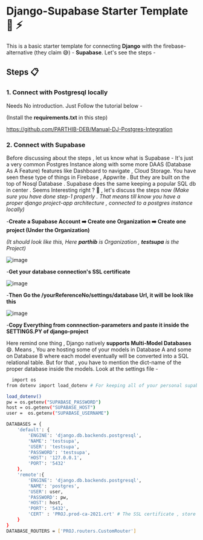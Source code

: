 # Django-Supabase Starter Template 🐍 ⚡ 
This is a basic starter template for connecting **Django** with the firebase-alternative (they claim 😅) - **Supabase**. Let's see the steps -

## Steps 📋
### 1. Connect with Postgresql locally

Needs No introduction. Just Follow the tutorial below -

(Install the **requirements.txt** in this step)

https://github.com/PARTHIB-DEB/Manual-DJ-Postgres-Integration

### 2. Connect with Supabase
Before discussing about the steps , let us know what is Supabase - It's just a very common Postgres Instance along with some more DAAS (Database As A Feature) features like Dashboard to navigate , Cloud Storage. You have seen these type of things in Firebase , Appwrite . But they are built on the top of Nosql Database . Supabase does the same keeping a popular SQL db in center . Seems Interesting right ? 🌝 , let's discuss the steps now
_(Make sure you have done step-1 properly . That means till know you have a proper django project-app architecture , connected to a postgres instance locally)_


 -**Create a Supabase Account ➡️ Create one Organization ➡️ Create one project (Under the Organization)**

 _(It should look like this, Here **parthib** is Organization , **testsupa** is the Project)_


 ![image](https://github.com/PARTHIB-DEB/testsupa/assets/103876861/1ffc3063-cad0-47ed-8495-be258b25b7a9)

 -**Get your database connection's SSL certificate**

![image](https://github.com/PARTHIB-DEB/testsupa/assets/103876861/79b66d84-7266-40f2-be29-9b561954cf8d)

 
 -**Then Go the /yourReferenceNo/settings/database Url, it will be look like this**

![image](https://github.com/PARTHIB-DEB/testsupa/assets/103876861/80f58a0a-1dda-4a70-97db-0afd36e9ab83)

 -**Copy Everything from connnection-parameters and paste it inside the SETTINGS.PY of django-project**

 Here remind one thing , Django natively **supports Multi-Model Databases** 😄. Means , You are hosting some of your models in Database A and some on Database B where each model eventually will be converted into a SQL relational table. But for that , you have to mention the dict-name of the proper database inside the models. Look at the settings file - 

```bash
  import os
from dotenv import load_dotenv # For keeping all of your personal supabase information private

load_dotenv()
pw = os.getenv("SUPABASE_PASSWORD")
host = os.getenv("SUPABASE_HOST")
user =  os.getenv("SUPABASE_USERNAME")

DATABASES = {
    'default': {
        'ENGINE': 'django.db.backends.postgresql',
        'NAME': 'testsupa',
        'USER': 'testsupa',
        'PASSWORD': 'testsupa',
        'HOST': '127.0.0.1',
        'PORT': '5432'
    },
    'remote':{
        'ENGINE': 'django.db.backends.postgresql',
        'NAME': 'postgres',
        'USER': user,
        'PASSWORD': pw, 
        'HOST': host,
        'PORT': '5432',
        'CERT' : 'PROJ.prod-ca-2021.crt' # The SSL certificate , store it inside the PROJECT folder
    }
}
DATABASE_ROUTERS = ['PROJ.routers.CustomRouter']
```

 


